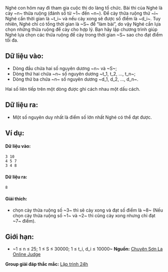 Nghé con hôm nay đi tham gia cuộc thi do làng tổ chức. Bài thi của Nghé là cày ~n~ thửa ruộng (đánh số từ ~1~ đến ~n~). Để cày thửa ruộng thứ ~i~ Nghé cần thời gian là ~t_i~ và nếu cày xong sẽ được số điểm là ~d_i~. Tuy nhiên, Nghé chỉ có tổng thời gian là ~S~ để “làm bài”, do vậy Nghé cần lựa chọn những thửa ruộng để cày cho hợp lý. Bạn hãy lập chương trình giúp Nghé lựa chọn các thửa ruộng để cày trong thời gian ~S~ sao cho đạt điểm tối đa.

## Dữ liệu vào:
- Dòng đầu chứa hai số nguyên dương ~n~ và ~S~;
- Dòng thứ hai chứa ~n~ số nguyên dương ~t_1, t_2, …, t_n~;
- Dòng thứ ba chứa ~n~ số nguyên dương ~d_1, d_2, …, d_n~.

Hai số liên tiếp trên một dòng được ghi cách nhau một dấu cách.

## Dữ liệu ra:
- Một số nguyên duy nhất là điểm số lớn nhất Nghé có thể đạt được.

## Ví dụ:
#### Dữ liệu vào:
```
3 10
4 5 7
3 4 8
```

#### Dữ liệu ra:
```
8
```

#### Giải thích:
- chọn cày thửa ruộng số ~3~ thì sẽ cày xong và đạt số điểm là ~8~ (Nếu chọn cày thửa ruộng số ~1~ và ~2~ thì cũng cày xong nhưng chỉ đạt ~7~ điểm).

## Giới hạn:
- ~1 ≤ n ≤ 25; 1 ≤ S ≤ 30000; 1 ≤ t_i, d_i ≤ 10000~
**Nguồn:** [Chuyên Sơn La Online Judge](http://csloj.ddns.net/)

**Group giải đáp thắc mắc:** [Lập trình 24h](https://www.facebook.com/groups/1386904321519984)